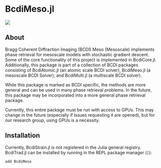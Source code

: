# BcdiMeso.jl

<!-- [![Build Status](https://github.com/jmeziere/BcdiMeso.jl/actions/workflows/CI.yml/badge.svg?branch=main)](https://github.com/jmeziere/BcdiMeso.jl/actions/workflows/CI.yml?query=branch%3Amain) -->
[![](https://img.shields.io/badge/docs-dev-blue.svg)](https://byu-cxi.github.io/BcdiMeso.jl/dev)

## About

Bragg Coherent Diffraction Imaging (BCDI) Meso (Mesoscale) implements phase retrieval for mesoscale models with stochastic gradient descent. Some of the core functionality of this project is implemented in BcdiCore.jl. Additionally, this package is part of a collection of BCDI packages consisting of BcdiAtomic.jl (an atomic scale BCDI solver), BcdiMeso.jl (a mesoscale BCDI Solver), and BcdiMulti.jl (a multiscale BCDI solver).

While this package is marked as BCDI specific, the methods are more general and can be used in many phase retrieval problems. In the future, this package may be incorporated into a more general phase retrieval package.

Currently, this entire package must be run with access to GPUs. This may change in the future (especially if Issues requesting it are opened), but for our research group, using GPUs is a necessity.

## Installation

Currently, BcdiStrain.jl is not registered in the Julia general registry. BcdiTrad.jl can be installed by running in the REPL package manager (```]```):

```
add BcdiMeso
```
